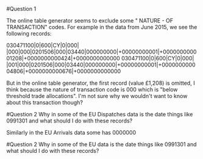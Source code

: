 #Question 1

The online table generator seems to exclude some "	NATURE - OF TRANSACTION" codes.  For example in the data from June 2015, we see the following records:

030471100|0|600|CY|0|000|  |000|000|0201506|000|03440|000000000|+00000000001|+000000000001208|+0000000000424|+0000000000000
030471100|0|600|CY|0|000|  |001|000|0201506|000|03440|000000000|+00000000001|+000000000004806|+0000000000676|+0000000000000

But in the online table generator, the first record (value £1,208) is omitted, I think because the nature of transaction code is 000 which is "below threshold trade allocations".  I'm not sure why we wouldn't want to know about this transaction though?

#Question 2
Why in some of the EU Dispatches data is the date things like 0991301 and what should I do with these records?

Similarly in the EU Arrivals data some has 0000000

#Question 2
Why in some of the EU data is the date things like 0991301 and what should I do with these records?